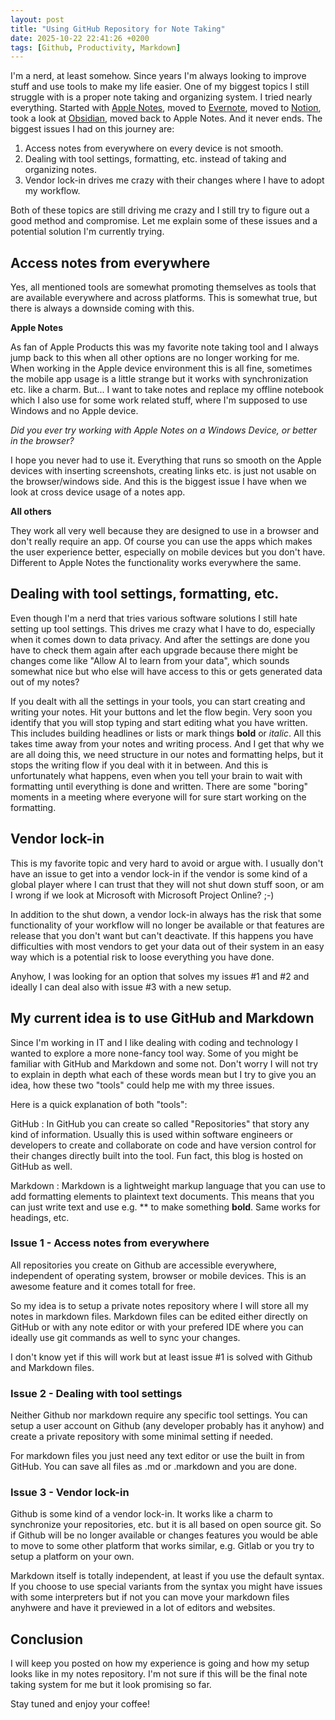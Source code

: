 ```yaml
---
layout: post
title: "Using GitHub Repository for Note Taking"
date: 2025-10-22 22:41:26 +0200
tags: [Github, Productivity, Markdown]
---
```


I'm a nerd, at least somehow. Since years I'm always looking to improve stuff and use tools to make my life easier. One of my biggest topics I still struggle with is a proper note taking and organizing system. I tried nearly everything. Started with [Apple Notes](https://www.icloud.com/notes), moved to [Evernote](https://evernote.com/de-de), moved to [Notion](https://www.notion.com/de), took a look at [Obsidian](https://obsidian.md), moved back to Apple Notes. And it never ends. The biggest issues I had on this journey are:

1. Access notes from everywhere on every device is not smooth.
2. Dealing with tool settings, formatting, etc. instead of taking and organizing notes.
3. Vendor lock-in drives me crazy with their changes where I have to adopt my workflow.

Both of these topics are still driving me crazy and I still try to figure out a good method and compromise. Let me explain some of these issues and a potential solution I'm currently trying.

## Access notes from everywhere

Yes, all mentioned tools are somewhat promoting themselves as tools that are available everywhere and across platforms. This is somewhat true, but there is always a downside coming with this.

**Apple Notes**

As fan of Apple Products this was my favorite note taking tool and I always jump back to this when all other options are no longer working for me. When working in the Apple device environment this is all fine, sometimes the mobile app usage is a little strange but it works with synchronization etc. like a charm. But... I want to take notes and replace my offline notebook which I also use for some work related stuff, where I'm supposed to use Windows and no Apple device.

_Did you ever try working with Apple Notes on a Windows Device, or better in the browser?_

I hope you never had to use it. Everything that runs so smooth on the Apple devices with inserting screenshots, creating links etc. is just not usable on the browser/windows side. And this is the biggest issue I have when we look at cross device usage of a notes app.

**All others**

They work all very well because they are designed to use in a browser and don't really require an app. Of course you can use the apps which makes the user experience better, especially on mobile devices but you don't have. Different to Apple Notes the functionality works everywhere the same.

## Dealing with tool settings, formatting, etc.

Even though I'm a nerd that tries various software solutions I still hate setting up tool settings. This drives me crazy what I have to do, especially when it comes down to data privacy. And after the settings are done you have to check them again after each upgrade because there might be changes come like "Allow AI to learn from your data", which sounds somewhat nice but who else will have access to this or gets generated data out of my notes?

If you dealt with all the settings in your tools, you can start creating and writing your notes. Hit your buttons and let the flow begin. Very soon you identify that you will stop typing and start editing what you have written. This includes building headlines or lists or mark things **bold** or _italic_. All this takes time away from your notes and writing process. And I get that why we are all doing this, we need structure in our notes and formatting helps, but it stops the writing flow if you deal with it in between. And this is unfortunately what happens, even when you tell your brain to wait with formatting until everything is done and written. There are some "boring" moments in a meeting where everyone will for sure start working on the formatting.

## Vendor lock-in

This is my favorite topic and very hard to avoid or argue with. I usually don't have an issue to get into a vendor lock-in if the vendor is some kind of a global player where I can trust that they will not shut down stuff soon, or am I wrong if we look at Microsoft with Microsoft Project Online? ;-)

In addition to the shut down, a vendor lock-in always has the risk that some functionality of your workflow will no longer be available or that features are release that you don't want but can't deactivate. If this happens you have difficulties with most vendors to get your data out of their system in an easy way which is a potential risk to loose everything you have done.

Anyhow, I was looking for an option that solves my issues #1 and #2 and ideally I can deal also with issue #3 with a new setup.

## My current idea is to use GitHub and Markdown

Since I'm working in IT and I like dealing with coding and technology I wanted to explore a more none-fancy tool way. Some of you might be familiar with GitHub and Markdown and some not. Don't worry I will not try to explain in depth what each of these words mean but I try to give you an idea, how these two "tools" could help me with my three issues.

Here is a quick explanation of both "tools":

GitHub
: In GitHub you can create so called "Repositories" that story any kind of information. Usually this is used within software engineers or developers to create and collaborate on code and have version control for their changes directly built into the tool. Fun fact, this blog is hosted on GitHub as well.

Markdown
: Markdown is a lightweight markup language that you can use to add formatting elements to plaintext text documents. This means that you can just write text and use e.g. ** to make something **bold**. Same works for headings, etc.

### Issue 1 - Access notes from everywhere

All repositories you create on Github are accessible everywhere, independent of operating system, browser or mobile devices. This is an awesome feature and it comes totall for free.

So my idea is to setup a private notes repository where I will store all my notes in markdown files. Markdown files can be edited either directly on GitHub or with any note editor or with your prefered IDE where you can ideally use git commands as well to sync your changes.

I don't know yet if this will work but at least issue #1 is solved with Github and Markdown files.

### Issue 2 - Dealing with tool settings

Neither Github nor markdown require any specific tool settings. You can setup a user account on Github (any developer probably has it anyhow) and create a private repository with some minimal setting if needed.

For markdown files you just need any text editor or use the built in from GitHub. You can save all files as .md or .markdown and you are done.

### Issue 3 - Vendor lock-in

Github is some kind of a vendor lock-in. It works like a charm to synchronize your repositories, etc. but it is all based on open source git. So if Github will be no longer available or changes features you would be able to move to some other platform that works similar, e.g. Gitlab or you try to setup a platform on your own.

Markdown itself is totally independent, at least if you use the default syntax. If you choose to use special variants from the syntax you might have issues with some interpreters but if not you can move your markdown files anyhwere and have it previewed in a lot of editors and websites.

## Conclusion

I will keep you posted on how my experience is going and how my setup looks like in my notes repository. I'm not sure if this will be the final note taking system for me but it look promising so far.

Stay tuned and enjoy your coffee!